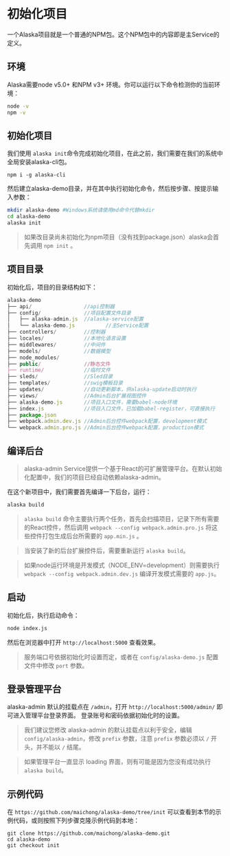 # 初始化项目

一个Alaska项目就是一个普通的NPM包。这个NPM包中的内容即是主Service的定义。

## 环境

Alaska需要node v5.0+ 和NPM v3+ 环境。你可以运行以下命令检测你的当前环境：

```sh
node -v
npm -v
```

## 初始化项目

我们使用 `alaska init`命令完成初始化项目，在此之前，我们需要在我们的系统中全局安装alaska-cli包。

```
npm i -g alaska-cli
```

然后建立alaska-demo目录，并在其中执行初始化命令，然后按步骤、按提示输入参数：

```sh
mkdir alaska-demo #Windows系统请使用md命令代替mkdir
cd alaska-demo
alaska init
```

> 如果改目录尚未初始化为npm项目（没有找到package.json）alaska会首先调用 `npm init` 。

## 项目目录

初始化后，项目的目录结构如下：

```js
alaska-demo
├── api/                 //api控制器
├── config/              //项目配置文件目录
│   ├── alaska-admin.js  //alaska-service配置
│   └── alaska-demo.js          //主Service配置
├── controllers/         //控制器
├── locales/             //本地化语言设置
├── middlewares/         //中间件
├── models/              //数据模型
├── node_modules/
├── public/              //静态文件
├── runtime/             //临时文件
├── sleds/               //Sled目录
├── templates/           //swig模板目录
├── updates/             //自动更新脚本，供alaska-update启动时执行
├── views/               //Admin后台扩展视图控件
├── alaska-demo.js       //项目入口文件，需要babel-node环境
├── index.js             //项目入口文件，已加载babel-register，可直接执行
├── package.json
├── webpack.admin.dev.js //Admin后台控件webpack配置，development模式
└── webpack.admin.pro.js //Admin后台控件webpack配置，production模式
```

## 编译后台

> alaska-admin Service提供一个基于React的可扩展管理平台。在默认初始化配置中，我们的项目已经自动依赖alaska-admin。

在这个新项目中，我们需要首先编译一下后台，运行：

```sh
alaska build
```

> `alaska build` 命令主要执行两个任务，首先会扫描项目，记录下所有需要的React控件，然后调用 `webpack --config webpack.admin.pro.js` 将这些控件打包生成后台所需要的 `app.min.js` 。

> 当安装了新的后台扩展控件后，需要重新运行 `alaska build`。

> 如果node运行环境是开发模式（NODE_ENV=development）则需要执行 `webpack --config webpack.admin.dev.js` 编译开发模式需要的 `app.js`。

## 启动

初始化后，执行启动命令：

```sh
node index.js
```

然后在浏览器中打开 `http://localhost:5000` 查看效果。

> 服务端口号依据初始化时设置而定，或者在 `config/alaska-demo.js` 配置文件中修改 `port` 参数。

## 登录管理平台

alaska-admin 默认的挂载点在 `/admin`，打开 `http://localhost:5000/admin/` 即可进入管理平台登录界面。 登录账号和密码依据初始化时的设置。

> 我们建议您修改 alaska-admin 的默认挂载点以利于安全，编辑 `config/alaska-admin`，修改 `prefix` 参数，注意 `prefix` 参数必须以 `/` 开头，并不能以 `/` 结尾。

> 如果管理平台一直显示 loading 界面，则有可能是因为您没有成功执行 `alaska build`。

## 示例代码

在 `https://github.com/maichong/alaska-demo/tree/init` 可以查看到本节的示例代码，或则按照下列步骤克隆示例代码到本地：

```
git clone https://github.com/maichong/alaska-demo.git
cd alaska-demo
git checkout init
```
